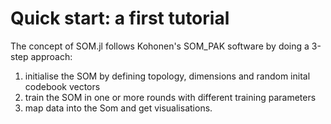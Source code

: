 # Quick start: a first tutorial

The concept of SOM.jl follows Kohonen's SOM_PAK software by doing
a 3-step approach:

1) initialise the SOM by defining topology, dimensions and random inital
   codebook vectors
2) train the SOM in one or more rounds with different training parameters
3) map data into the Som and get visualisations.
